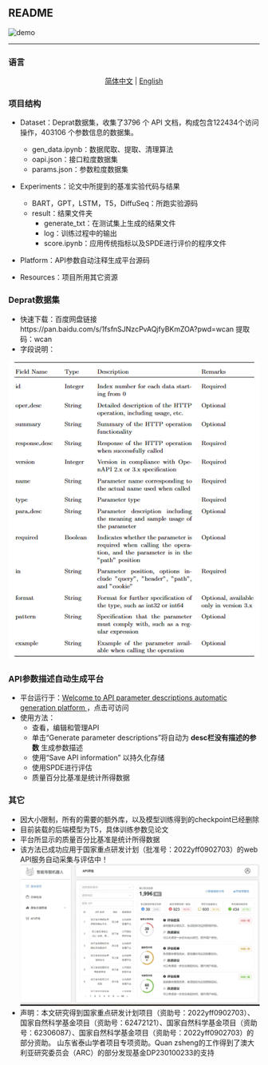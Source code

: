 ## README

![demo](https://github.com/W-caner/Deprat/blob/main/Resources/demo.gif)

***



### 语言

<p align="center">
    <a href = "./README.zh-CN.md">简体中文</a> | <a href = "./README.md">English</a>
</p>






### 项目结构

- Dataset：Deprat数据集，收集了3796 个 API 文档，构成包含122434个访问操作，403106 个参数信息的数据集。
  - gen_data.ipynb：数据爬取、提取、清理算法
  - oapi.json：接口粒度数据集
  - params.json：参数粒度数据集
- Experiments：论文中所提到的基准实验代码与结果
  - BART，GPT，LSTM，T5，DiffuSeq：所跑实验源码
  - result：结果文件夹
    - generate_txt：在测试集上生成的结果文件
    - log：训练过程中的输出
    - score.ipynb：应用传统指标以及SPDE进行评价的程序文件

- Platform：API参数自动注释生成平台源码
- Resources：项目所用其它资源

### Deprat数据集

- 快速下载：百度网盘链接https://pan.baidu.com/s/1fsfnSJNzcPvAQjfyBKmZOA?pwd=wcan 提取码：wcan
- 字段说明：

![image-20230802130427816](https://github.com/W-caner/Deprat/blob/main/Resources/Deprat%E5%AD%97%E6%AE%B5.png)

### API参数描述自动生成平台

- 平台运行于：[Welcome to API parameter descriptions automatic generation platform ](http://172.16.17.43:8501/)，点击可访问
- 使用方法：
  - 查看，编辑和管理API
  - 单击“Generate parameter descriptions”将自动为 **desc栏没有描述的参数** 生成参数描述
  - 使用“Save API information” 以持久化存储
  - 使用SPDE进行评估
  - 质量百分比基准是统计所得数据

### 其它

- 因大小限制，所有的需要的额外库，以及模型训练得到的checkpoint已经删除
- 目前装载的后端模型为T5，具体训练参数见论文
- 平台所显示的质量百分比基准是统计所得数据
- 该方法已成功应用于国家重点研发计划（批准号：2022yff0902703）的web API服务自动采集与评估中！
  ![image-yingyong](https://github.com/WangCan1178/Deprat/blob/main/Resources/%E7%B3%BB%E7%BB%9F%E5%BA%94%E7%94%A8.jpg)
- 声明：本文研究得到国家重点研发计划项目（资助号：2022yff0902703）、国家自然科学基金项目（资助号：62472121）、国家自然科学基金项目（资助号：62306087）、国家自然科学基金项目（资助号：2022yff0902703）的部分资助。
山东省泰山学者项目专项资助。Quan zsheng的工作得到了澳大利亚研究委员会（ARC）的部分发现基金DP230100233的支持
